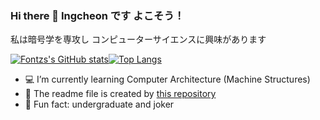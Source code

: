 ### Hi there 👋 Ingcheon です よこそう！
私は暗号学を専攻し
コンピューターサイエンスに興味があります

[![Fontzs's GitHub stats](https://github-readme-stats.vercel.app/api?username=Fontzs&count_private=true&show_icons=true&theme=react)](https://github.com/Fontzs)[![Top Langs](https://github-readme-stats.vercel.app/api/top-langs/?username=Fontzs&layout=compact&hide=javascript,jupyter%20notebook)](https://github.com/Fontzs)




<!--
**Fontzs/Fontzs** is a ✨ _special_ ✨ repository because its `README.md` (this file) appears on your GitHub profile.

Here are some ideas to get you started:
- 🌱
- 🔭 I’m currently working on ...
- 👯 I’m looking to collaborate on ...
- 🤔 I’m looking for help with ...
- 💬 Ask me about ...
- 📫 How to reach me: ...
- ⚡
- 😄 Pronouns: he/him
-->

- 💻 I’m currently learning Computer Architecture (Machine Structures)
- 💭 The readme file is created by [this repository](https://github.com/anuraghazra/github-readme-stats)
- 🤡 Fun fact: undergraduate and joker
 
